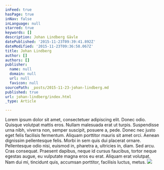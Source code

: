 ```yaml
---
inFeed: true
hasPage: true
inNav: false
inLanguage: null
starred: true
keywords: []
description: Johan Lindberg Gävle
datePublished: '2015-11-23T09:39:41.892Z'
dateModified: '2015-11-23T09:36:58.067Z'
title: Johan Lindberg
author: []
authors: []
publisher:
  name: null
  domain: null
  url: null
  favicon: null
sourcePath: _posts/2015-11-23-johan-lindberg.md
published: true
url: johan-lindberg/index.html
_type: Article

---
```

Lorem ipsum dolor sit amet, consectetuer adipiscing elit. Donec odio. Quisque volutpat mattis eros. Nullam malesuada erat ut turpis. Suspendisse urna nibh, viverra non, semper suscipit, posuere a, pede.
Donec nec justo eget felis facilisis fermentum. Aliquam porttitor mauris sit amet orci. Aenean dignissim pellentesque felis.
Morbi in sem quis dui placerat ornare. Pellentesque odio nisi, euismod in, pharetra a, ultricies in, diam. Sed arcu. Cras consequat.
Praesent dapibus, neque id cursus faucibus, tortor neque egestas augue, eu vulputate magna eros eu erat. Aliquam erat volutpat. Nam dui mi, tincidunt quis, accumsan porttitor, facilisis luctus, metus.
![](https://the-grid-user-content.s3-us-west-2.amazonaws.com/3071d361-7720-416f-8569-2905602f942b.jpg)